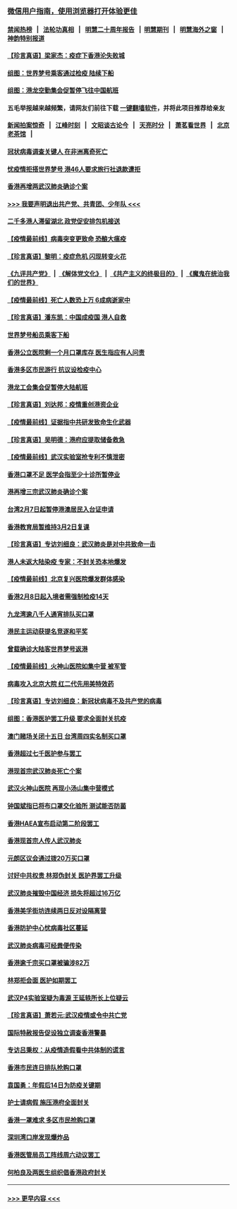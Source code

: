 ### [微信用户指南，使用浏览器打开体验更佳](https://github.com/gfw-breaker/banned-news1/blob/master/indexes/wechat-guide.md?t=0)
#### [禁闻热榜](热点新闻.md?t=0)  &nbsp;&nbsp;|&nbsp;&nbsp; [法轮功真相](https://github.com/gfw-breaker/truth/blob/master/README.md?t=0) &nbsp;&nbsp;|&nbsp;&nbsp; [明慧二十周年报告](https://github.com/gfw-breaker/mh-reports/blob/master/README.md?t=0) &nbsp;&nbsp;|&nbsp;&nbsp;[明慧期刊](https://github.com/gfw-breaker/mh-qikan) &nbsp;&nbsp;|&nbsp;&nbsp; [明慧海外之窗](https://github.com/gfw-breaker/mh-news/blob/master/README.md?t=0) &nbsp;&nbsp;|&nbsp;&nbsp; [神韵特别报道](https://github.com/gfw-breaker/mh-news/blob/master/shenyun.md?t=0)
#### [【珍言真语】梁家杰：疫症下香港沦失败城](../pages/nsc415/n11861588.md?t=02120411) 
#### [组图：世界梦号乘客通过检疫 陆续下船](../pages/nsc415/n11858302.md?t=02120411) 
#### [组图：港龙空勤集会促暂停飞往中国航班](../pages/nsc415/n11858190.md?t=02120411) 
#### 五毛举报越来越频繁，请网友们前往下载 [一键翻墙软件](https://github.com/gfw-breaker/ssr-accounts)，并将此项目推荐给亲友
#### [新闻拍案惊奇](https://github.com/gfw-breaker/banned-news1/blob/master/pages/link4.md) &nbsp;&nbsp;|&nbsp;&nbsp; [江峰时刻](https://github.com/gfw-breaker/banned-news1/blob/master/pages/link4.md) &nbsp;&nbsp;|&nbsp;&nbsp; [文昭谈古论今](https://github.com/gfw-breaker/banned-news1/blob/master/pages/link4.md) &nbsp;&nbsp;|&nbsp;&nbsp; [天亮时分](https://github.com/gfw-breaker/banned-news1/blob/master/pages/link4.md) &nbsp;&nbsp;|&nbsp;&nbsp; [萧茗看世界](https://github.com/gfw-breaker/banned-news1/blob/master/pages/link4.md) &nbsp;&nbsp;|&nbsp;&nbsp; [北京老茶馆](https://github.com/gfw-breaker/banned-news1/blob/master/pages/link4.md) &nbsp;&nbsp;|&nbsp;&nbsp; 
#### [冠状病毒调查关键人 在非洲离奇死亡](../pages/nsc415/n11859798.md?t=02120411) 
#### [忧疫情拒搭世界梦号 港46人要求旅行社退款遭拒](../pages/nsc415/n11859849.md?t=02120411) 
#### [香港再增两武汉肺炎确诊个案](../pages/nsc415/n11859833.md?t=02120411) 
#### [>>> 我要声明退出共产党、共青团、少年队 <<<](https://github.com/begood0513/goodnews/blob/master/quit/letter.md) 
#### [二千多港人滞留湖北 政党促安排包机接送](../pages/nsc415/n11859831.md?t=02120411) 
#### [【疫情最前线】病毒突变更致命 恐酿大瘟疫](../pages/nsc415/n11859604.md?t=02120411) 
#### [【珍言真语】黎明：疫症危机 闪现转变火花](../pages/nsc415/n11859199.md?t=02120411) 
#### [《九评共产党》](https://github.com/begood0513/9ping.md/blob/master/README.md) &nbsp;|&nbsp; [《解体党文化》](../../../../jtdwh.md/blob/master/README.md)  &nbsp;|&nbsp; [《共产主义的终极目的》](../../../../gczydzjmd.md/blob/master/README.md) &nbsp;|&nbsp; [《魔鬼在统治我们的世界》](../../../../mgztzwmdsj.md/blob/master/README.md) 
#### [【疫情最前线】死亡人数恐上万 6成病逝家中](../pages/nsc415/n11856687.md?t=02120411) 
#### [【珍言真语】潘东凯：中国成疫国 港人自救](../pages/nsc415/n11856962.md?t=02120411) 
#### [世界梦号船员乘客下船](../pages/nsc415/n11856883.md?t=02120411) 
#### [香港公立医院剩一个月口罩库存 医生指应有人问责](../pages/nsc415/n11856875.md?t=02120411) 
#### [香港多区市民游行 抗议设检疫中心](../pages/nsc415/n11856866.md?t=02120411) 
#### [港龙工会集会促暂停大陆航班](../pages/nsc415/n11856840.md?t=02120411) 
#### [【珍言真语】刘达邦：疫情重创港资企业](../pages/nsc415/n11854274.md?t=02120411) 
#### [【疫情最前线】证据指中共研发致命生化武器](../pages/nsc415/n11853087.md?t=02120411) 
#### [【珍言真语】吴明德：港府应提取储备救急](../pages/nsc415/n11852734.md?t=02120411) 
#### [【疫情最前线】武汉实验室抢专利不慎泄密](../pages/nsc415/n11850310.md?t=02120411) 
#### [香港口罩不足 医学会指至少十诊所暂停业](../pages/nsc415/n11850301.md?t=02120411) 
#### [港再增三宗武汉肺炎确诊个案](../pages/nsc415/n11850328.md?t=02120411) 
#### [台湾2月7日起暂停港澳居民入台证申请](../pages/nsc415/n11850304.md?t=02120411) 
#### [香港教育局暂维持3月2日复课](../pages/nsc415/n11850260.md?t=02120411) 
#### [【珍言真语】专访刘细良：武汉肺炎是对中共致命一击](../pages/nsc415/n11849934.md?t=02120411) 
#### [港人未返大陆染疫 专家：不封关恐本地爆发](../pages/nsc415/n11848021.md?t=02120411) 
#### [【疫情最前线】北京复兴医院爆发群体感染](../pages/nsc415/n11847626.md?t=02120411) 
#### [香港2月8日起入境者需强制检疫14天](../pages/nsc415/n11847658.md?t=02120411) 
#### [九龙湾逾八千人通宵排队买口罩](../pages/nsc415/n11847647.md?t=02120411) 
#### [港民主运动获提名竞逐和平奖](../pages/nsc415/n11847633.md?t=02120411) 
#### [曾载确诊大陆客世界梦号返港](../pages/nsc415/n11847608.md?t=02120411) 
#### [【疫情最前线】火神山医院如集中营 被军管](../pages/nsc415/n11847524.md?t=02120411) 
#### [病毒攻入北京大院 红二代先用美特效药](../pages/nsc415/n11847427.md?t=02120411) 
#### [【珍言真语】专访刘细良：新冠状病毒不及共产党的病毒](../pages/nsc415/n11847164.md?t=02120411) 
#### [组图：香港医护罢工升级 要求全面封关抗疫](../pages/nsc415/n11844107.md?t=02120411) 
#### [澳门赌场关闭十五日 台湾周四实名制买口罩](../pages/nsc415/n11845083.md?t=02120411) 
#### [香港超过七千医护参与罢工](../pages/nsc415/n11845051.md?t=02120411) 
#### [港现首宗武汉肺炎死亡个案](../pages/nsc415/n11844998.md?t=02120411) 
#### [武汉火神山医院 再现小汤山集中营模式](../pages/nsc415/n11844763.md?t=02120411) 
#### [钟国斌指已将布口罩交化验所 测试能否防菌](../pages/nsc415/n11842783.md?t=02120411) 
#### [香港HAEA宣布启动第二阶段罢工](../pages/nsc415/n11842723.md?t=02120411) 
#### [香港现首宗人传人武汉肺炎](../pages/nsc415/n11842766.md?t=02120411) 
#### [元朗区议会通过拨20万买口罩](../pages/nsc415/n11842754.md?t=02120411) 
#### [讨好中共权贵 林郑伪封关 医护界罢工升级](../pages/nsc415/n11842359.md?t=02120411) 
#### [武汉肺炎摧毁中国经济 损失将超过16万亿](../pages/nsc415/n11839723.md?t=02120411) 
#### [香港美孚街坊连续两日反对设隔离营](../pages/nsc415/n11839962.md?t=02120411) 
#### [香港防护中心忧病毒社区蔓延](../pages/nsc415/n11839933.md?t=02120411) 
#### [武汉肺炎病毒可经粪便传染](../pages/nsc415/n11839939.md?t=02120411) 
#### [香港逾千宗买口罩被骗涉82万](../pages/nsc415/n11839914.md?t=02120411) 
#### [林郑拒会面 医护如期罢工](../pages/nsc415/n11839892.md?t=02120411) 
#### [武汉P4实验室疑为毒源 王延轶所长上位疑云](../pages/nsc415/n11835543.md?t=02120411) 
#### [【珍言真语】萧若元:武汉疫情或令中共亡党](../pages/nsc415/n11829394.md?t=02120411) 
#### [国际特赦报告促设独立调查香港警暴](../pages/nsc415/n11833845.md?t=02120411) 
#### [专访吕秉权：从疫情造假看中共体制的谎言](../pages/nsc415/n11833813.md?t=02120411) 
#### [香港市民连日排队抢购口罩](../pages/nsc415/n11833794.md?t=02120411) 
#### [袁国勇：年假后14日为防疫关键期](../pages/nsc415/n11831088.md?t=02120411) 
#### [护士请病假 施压港府全面封关](../pages/nsc415/n11831030.md?t=02120411) 
#### [香港一罩难求 多区市民抢购口罩](../pages/nsc415/n11831002.md?t=02120411) 
#### [深圳湾口岸发现爆炸品](../pages/nsc415/n11828802.md?t=02120411) 
#### [香港医管局员工阵线周六动议罢工](../pages/nsc415/n11828762.md?t=02120411) 
#### [何柏良及两医生组织倡香港政府封关](../pages/nsc415/n11828749.md?t=02120411) 

----
#### [ >>> 更早内容 <<< ](../indexes/nsc415-earlier.md)
